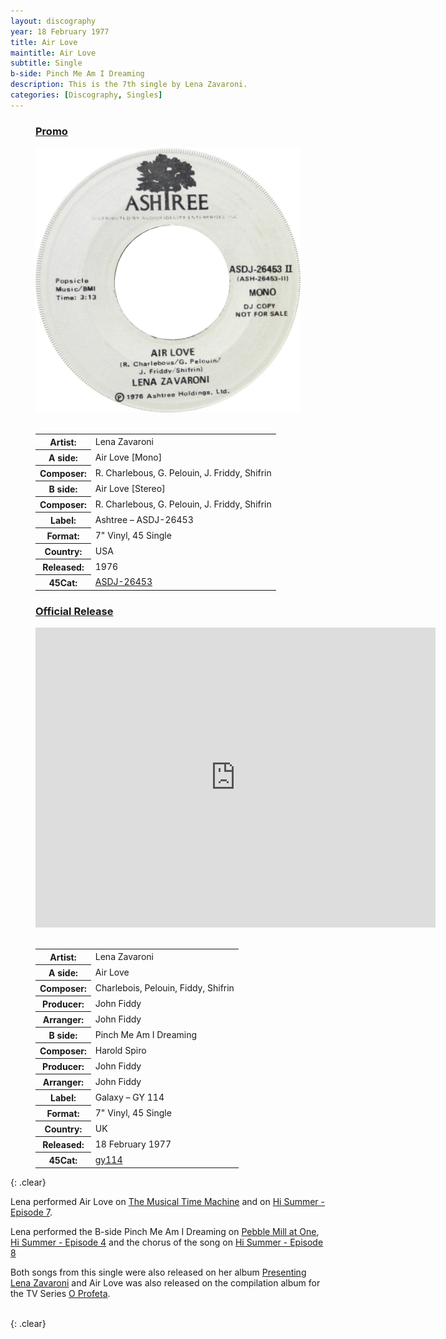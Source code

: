 ```yaml
---
layout: discography
year: 18 February 1977
title: Air Love
maintitle: Air Love
subtitle: Single
b-side: Pinch Me Am I Dreaming
description: This is the 7th single by Lena Zavaroni.
categories: [Discography, Singles]
---
```


<figure class="fig1">
<h3 id=promo><a href="#promo">Promo</a></h3>
<figcaption>
<img src="/assets/images/singles/lena-zavaroni-air-love-mono-version-ashtree-records-holdings.jpg" class="full-width" />
<br /><br />
<table>
<tr><th>Artist:</th><td>Lena Zavaroni</td></tr>
<tr class="split"><th>A side:</th><td>Air Love [Mono]</td></tr>
<tr><th>Composer:</th><td>R. Charlebous, G. Pelouin, J. Friddy, Shifrin	</td></tr>
<tr class="split"><th>B side:</th><td>Air Love [Stereo]</td></tr>
<tr><th>Composer:</th><td>R. Charlebous, G. Pelouin, J. Friddy, Shifrin</td></tr>
<tr class="split"><th>Label:</th><td>Ashtree – ASDJ-26453</td></tr>
<tr><th>Format:</th><td>7" Vinyl, 45 Single</td></tr>
<tr><th>Country:</th><td>USA</td></tr>
<tr><th>Released:</th><td>1976</td></tr>
<tr class="split"><th>45Cat:</th><td><a class="external-link" href="http://www.45cat.com/record/asdj26453">	ASDJ-26453</a></td></tr>
</table>
</figcaption>
</figure>

<figure class="fig2">
<h3 id=official><a href="#official">Official Release</a></h3>
<figcaption>
<div class="responsive-video"><iframe width="640px" height="480px" src="https://www.youtube.com/embed/?playlist=2uWtecHKHRw,XTaSIoMmddg" frameborder="0" allow="accelerometer; autoplay; clipboard-write; encrypted-media; gyroscope; picture-in-picture" allowfullscreen></iframe></div>
<br />
<table>
<tr><th>Artist:</th><td>Lena Zavaroni</td></tr>
<tr class="split"><th>A side:</th><td>Air Love</td></tr>
<tr><th>Composer:</th><td>Charlebois, Pelouin, Fiddy, Shifrin</td></tr>
<tr><th>Producer:</th><td>John Fiddy</td></tr>
<tr><th>Arranger:</th><td>John Fiddy</td></tr>
<tr class="split"><th>B side:</th><td>Pinch Me Am I Dreaming</td></tr>
<tr><th>Composer:</th><td>Harold Spiro</td></tr>
<tr><th>Producer:</th><td>John Fiddy</td></tr>
<tr><th>Arranger:</th><td>John Fiddy</td></tr>
<tr class="split"><th>Label:</th><td>Galaxy – GY 114</td></tr>
<tr><th>Format:</th><td>7" Vinyl, 45 Single</td></tr>
<tr><th>Country:</th><td>UK</td></tr>
<tr><th>Released:</th><td>18 February 1977</td></tr>
<tr class="split"><th>45Cat:</th><td><a class="external-link" href="http://www.45cat.com/record/gy114">gy114</a></td></tr>
</table>
</figcaption>
</figure>

{: .clear}

Lena performed Air Love on [The Musical Time Machine](/1977-02-15-the-musical-time-machine) and on [Hi Summer - Episode 7](/1977-08-28-hi-summer).

Lena performed the B-side Pinch Me Am I Dreaming on [Pebble Mill at One](/1977-03-11-pebble-mill-at-one), [Hi Summer - Episode 4](/1977-08-07-hi-summer) and the chorus of the song on [Hi Summer - Episode 8](/1977-09-04-hi-summer)

Both songs from this single were also released on her album [Presenting Lena Zavaroni](/discography/studio-albums/1977-presenting-lena-zavaroni) and Air Love was also released on the compilation album for the TV Series [O Profeta](/discography/compilation-albums/1977-o-profeta-internacional).

<br />{: .clear}

